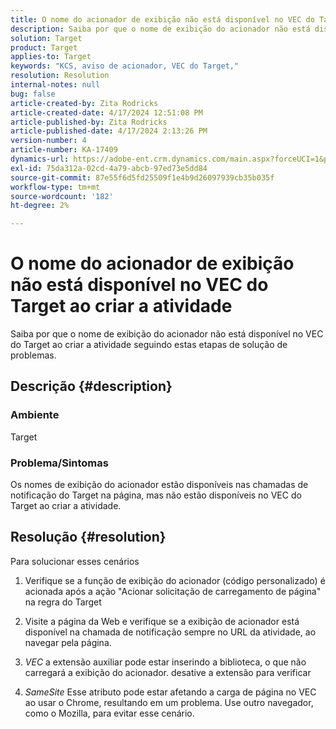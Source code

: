 ```yaml
---
title: O nome do acionador de exibição não está disponível no VEC do Target ao criar a atividade
description: Saiba por que o nome de exibição do acionador não está disponível no VEC do Target ao criar a atividade
solution: Target
product: Target
applies-to: Target
keywords: "KCS, aviso de acionador, VEC do Target,"
resolution: Resolution
internal-notes: null
bug: false
article-created-by: Zita Rodricks
article-created-date: 4/17/2024 12:51:08 PM
article-published-by: Zita Rodricks
article-published-date: 4/17/2024 2:13:26 PM
version-number: 4
article-number: KA-17409
dynamics-url: https://adobe-ent.crm.dynamics.com/main.aspx?forceUCI=1&pagetype=entityrecord&etn=knowledgearticle&id=329d1825-b9fc-ee11-a1ff-6045bd0065b6
exl-id: 75da312a-02cd-4a79-abcb-97ed73e5dd84
source-git-commit: 87e55f6d5fd25509f1e4b9d26097939cb35b035f
workflow-type: tm+mt
source-wordcount: '182'
ht-degree: 2%

---
```


# O nome do acionador de exibição não está disponível no VEC do Target ao criar a atividade


Saiba por que o nome de exibição do acionador não está disponível no VEC do Target ao criar a atividade seguindo estas etapas de solução de problemas.

## Descrição {#description}


### Ambiente

Target

### Problema/Sintomas

Os nomes de exibição do acionador estão disponíveis nas chamadas de notificação do Target na página, mas não estão disponíveis no VEC do Target ao criar a atividade.


## Resolução {#resolution}


Para solucionar esses cenários

1. Verifique se a função de exibição do acionador (código personalizado) é acionada após a ação &quot;Acionar solicitação de carregamento de página&quot; na regra do Target

2. Visite a página da Web e verifique se a exibição de acionador está disponível na chamada de notificação sempre no URL da atividade, ao navegar pela página.

3. *VEC* a extensão auxiliar pode estar inserindo a biblioteca, o que não carregará a exibição do acionador. desative a extensão para verificar

4. *SameSite* Esse atributo pode estar afetando a carga de página no VEC ao usar o Chrome, resultando em um problema. Use outro navegador, como o Mozilla, para evitar esse cenário.
